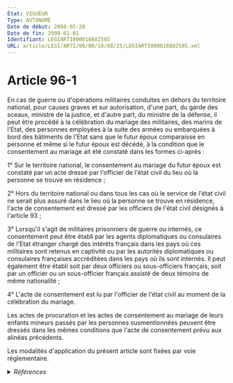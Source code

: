 ```yaml
---
État: VIGUEUR
Type: AUTONOME
Date de début: 2008-05-28
Date de fin: 2999-01-01
Identifiant: LEGIARTI000018882585
URL: article/LEGI/ARTI/00/00/18/88/25/LEGIARTI000018882585.xml
---
```


<h1>Article 96-1</h1>

En cas de guerre ou d'opérations militaires conduites en dehors du territoire
national, pour causes graves et sur autorisation, d'une part, du garde des
sceaux, ministre de la justice, et d'autre part, du ministre de la défense, il
peut être procédé à la célébration du mariage des militaires, des marins de
l'Etat, des personnes employées à la suite des armées ou embarquées à bord des
bâtiments de l'Etat sans que le futur époux comparaisse en personne et même si
le futur époux est décédé, à la condition que le consentement au mariage ait été
constaté dans les formes ci-après :<br />

1° Sur le territoire national, le consentement au mariage du futur époux est
constaté par un acte dressé par l'officier de l'état civil du lieu où la
personne se trouve en résidence ;<br />

2° Hors du territoire national ou dans tous les cas où le service de l'état
civil ne serait plus assuré dans le lieu où la personne se trouve en résidence,
l'acte de consentement est dressé par les officiers de l'état civil désignés à
l'article 93 ;<br />

3° Lorsqu'il s'agit de militaires prisonniers de guerre ou internés, ce
consentement peut être établi par les agents diplomatiques ou consulaires de
l'Etat étranger chargé des intérêts français dans les pays où ces militaires
sont retenus en captivité ou par les autorités diplomatiques ou consulaires
françaises accréditées dans les pays où ils sont internés. Il peut également
être établi soit par deux officiers ou sous-officiers français, soit par un
officier ou un sous-officier français assisté de deux témoins de même
nationalité ;<br />

4° L'acte de consentement est lu par l'officier de l'état civil au moment de la
célébration du mariage.<br />

Les actes de procuration et les actes de consentement au mariage de leurs
enfants mineurs passés par les personnes susmentionnées peuvent être dressés
dans les mêmes conditions que l'acte de consentement prévu aux alinéas
précédents.<br />

Les modalités d'application du présent article sont fixées par voie
réglementaire.


<details>
  <summary><em>Références</em></summary>

  <h2>Articles faisant référence à l'article</h2>
  
  <ul>
    <li>
      <a href="https://legal.tricoteuses.fr//redirection/LEGIARTI000006421398?vers=git&vers=legifrance">Code civil - article 93 AUTONOME VIGUEUR, en vigueur depuis le 2007-03-30</a> CITATION cible
    </li>
    <li>
      <a href="https://legal.tricoteuses.fr//redirection/LEGIARTI000006421397?vers=git&vers=legifrance">Code civil - article 93 AUTONOME MODIFIE, en vigueur du 1958-08-30 au 2007-03-30</a> CITATION cible
    </li>
    <li>
      <a href="https://legal.tricoteuses.fr//redirection/LEGIARTI000018875717?vers=git&vers=legifrance">LOI n° 2008-493 du 26 mai 2008 ratifiant l'ordonnance n° 2005-883 du 2 août 2005 relative à la mise en place au sein des institutions de la défense d'un dispositif d'accompagnement à l'insertion sociale et professionnelle des jeunes en difficulté et l'ordonnance n° 2007-465 du 29 mars 2007 relative au personnel militaire, modifiant et complétant la partie législative du code de la défense et le code civil, et portant diverses dispositions relatives à la défense - article 7 ENTIEREMENT_MODIF</a> MODIFIE source
    </li>
  </ul>
  
  <h2>Références faites par l'article</h2>
  
  <ul>
    <li>
      2008-05-26 MODIFIE cible <a href="https://legal.tricoteuses.fr//redirection/LEGIARTI000018875717?vers=git&vers=legifrance">LOI n° 2008-493 du 26 mai 2008 ratifiant l'ordonnance n° 2005-883 du 2 août 2005 relative à la mise en place au sein des institutions de la défense d'un dispositif d'accompagnement à l'insertion sociale et professionnelle des jeunes en difficulté et l'ordonnance n° 2007-465 du 29 mars 2007 relative au personnel militaire, modifiant et complétant la partie législative du code de la défense et le code civil, et portant diverses dispositions relatives à la défense - article 7 ENTIEREMENT_MODIF</a>
    </li>
    <li>
      2021-08-23 CITATION cible <a href="https://legal.tricoteuses.fr//redirection/LEGIARTI000044012444?vers=git&vers=legifrance">Arrêté du 23 août 2021 portant organisation des services militaires de l'état civil - article 6 AUTONOME VIGUEUR, en vigueur depuis le 2021-09-03</a>
    </li>
    <li>
      2999-01-01 CITATION source <a href="https://legal.tricoteuses.fr//redirection/LEGIARTI000006421397?vers=git&vers=legifrance">Code civil - article 93 AUTONOME MODIFIE, en vigueur du 1958-08-30 au 2007-03-30</a>
    </li>
    <li>
      2999-01-01 CITATION cible <a href="https://legal.tricoteuses.fr//redirection/LEGIARTI000006421418?vers=git&vers=legifrance">Code civil - article 96-2 AUTONOME VIGUEUR, en vigueur depuis le 2007-03-30</a>
    </li>
  </ul>
</details>
